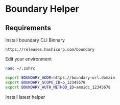 # Boundary Helper
## Requirements
Install boundary CLI Binnary
```
https://releases.hashicorp.com/boundary
```
Edit your environment
```bash
nano ~/.zshrc

export BOUNDARY_ADDR=https://boundary-url.domain
export BOUNDARY_SCOPE_ID=p_12345678
export BOUNDARY_AUTH_METHOD_ID=amoidc_12345678
```
Install latest helper